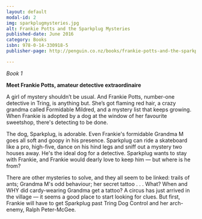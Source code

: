```yaml
---
layout: default
modal-id: 2
img: sparkplugmysteries.jpg
alt: Frankie Potts and the Sparkplug Mysteries
published-date: June 2016
category: Books
isbn: 978-0-14-330918-5
publisher-page: http://penguin.co.nz/books/frankie-potts-and-the-sparkplug-mysteries-9780143309185

---
```


*Book 1*

**Meet Frankie Potts, amateur detective extraordinaire**

A girl of mystery shouldn’t be usual. And Frankie Potts, number-one detective in Tring, is anything but. She’s got flaming red hair, a crazy grandma called Formidable Mildred, and a mystery list that keeps growing.
When Frankie is adopted by a dog at the window of her favourite sweetshop, there's detecting to be done.

The dog, Sparkplug, is adorable. Even Frankie's formidable Grandma M goes all soft and goopy in his presence. Sparkplug can ride a skateboard like a pro, high-five, dance on his hind legs and sniff out a mystery two houses away. He's the ideal dog for a detective. Sparkplug wants to stay with Frankie, and Frankie would dearly love to keep him — but where is he from?

There are other mysteries to solve, and they all seem to be linked: trails of ants; Grandma M's odd behaviour; her secret tattoo . . . What? When and WHY did cardy-wearing Grandma get a tattoo?
A circus has just arrived in the village — it seems a good place to start looking for clues. But first, Frankie will have to get Sparkplug past Tring Dog Control and her arch-enemy, Ralph Peter-McGee.
